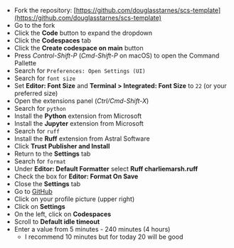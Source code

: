 * Fork the repository: [https://github.com/douglasstarnes/scs-template](https://github.com/douglasstarnes/scs-template)
* Go to the fork
* Click the **Code** button to expand the dropdown
* Click the **Codespaces** tab
* Click the **Create codespace on main** button
* Press *Control-Shift-P* (*Cmd-Shift-P* on macOS) to open the Command Pallette
* Search for `Preferences: Open Settings (UI)`
* Search for `font size`
* Set **Editor: Font Size** and **Terminal > Integrated: Font Size** to `22` (or your preferred size)
* Open the extensions panel (*Ctrl/Cmd-Shift-X*)
* Search for `python`
* Install the **Python** extension from Microsoft
* Install the **Jupyter** extension from Microsoft
* Search for `ruff`
* Install the **Ruff** extension from Astral Software
* Click **Trust Publisher and Install**
* Return to the **Settings** tab
* Search for `format`
* Under **Editor: Default Formatter** select **Ruff charliemarsh.ruff**
* Check the box for **Editor: Format On Save**
* Close the **Settings** tab
* Go to [GitHub](https://github.com/)
* Click on your profile picture (upper right)
* Click on **Settings**
* On the left, click on **Codespaces**
* Scroll to **Default idle timeout**
* Enter a value from 5 minutes - 240 minutes (4 hours)
  * I recommend 10 minutes but for today 20 will be good
